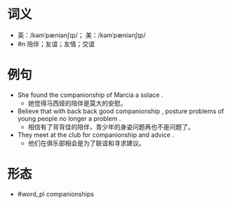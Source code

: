 # 词义
- 英：/kəmˈpæniənʃɪp/； 美：/kəmˈpæniənʃɪp/
- #n 陪伴；友谊；友情；交谊
# 例句
- She found the companionship of Marcia a solace .
	- 她觉得马西娅的陪伴是莫大的安慰。
- Believe that with back back good companionship , posture problems of young people no longer a problem .
	- 相信有了背背佳的陪伴，青少年的身姿问题再也不是问题了。
- They meet at the club for companionship and advice .
	- 他们在俱乐部相会是为了联谊和寻求建议。
# 形态
- #word_pl companionships
